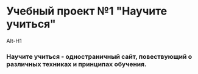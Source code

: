 # Учебный проект №1 "Научите учиться"
Alt-H1
### **Научите учиться** - одностраничный сайт, повествующий о различных техниках и принципах обучения.
